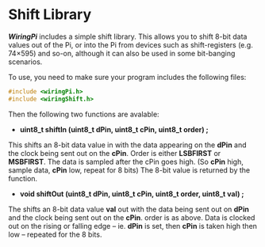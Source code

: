 # Shift Library

***WiringPi*** includes a simple shift library. This allows you to shift 8-bit data values out of the Pi, or into the Pi from devices such as shift-registers (e.g. 74×595) and so-on, although it can also be used in some bit-banging scenarios.

To use, you need to make sure your program includes the following files:

```c
#include <wiringPi.h>
#include <wiringShift.h>
```

Then the following two functions are avalable:

- **uint8_t shiftIn (uint8_t dPin, uint8_t cPin, uint8_t order) ;**

This shifts an 8-bit data value in with the data appearing on the **dPin** and the clock being sent out on the **cPin**. Order is either **LSBFIRST** or **MSBFIRST**. The data is sampled after the cPin goes high. (So **cPin** high, sample data, **cPin** low, repeat for 8 bits) The 8-bit value is returned by the function.

- **void shiftOut (uint8_t dPin, uint8_t cPin, uint8_t order, uint8_t val) ;**

The shifts an 8-bit data value **val** out with the data being sent out on **dPin** and the clock being sent out on the **cPin**. order is as above. Data is clocked out on the rising or falling edge – ie. **dPin** is set, then **cPin** is taken high then low – repeated for the 8 bits.